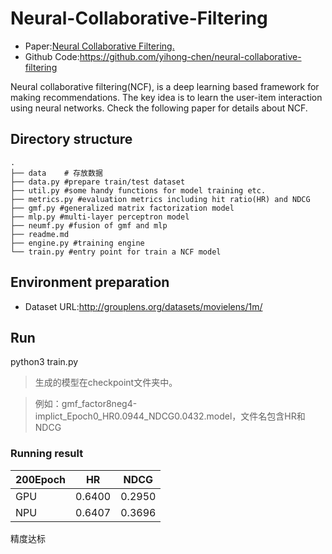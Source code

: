 # Neural-Collaborative-Filtering
- Paper:[Neural Collaborative Filtering.](http://dl.acm.org/citation.cfm?id=3052569) 
- Github Code:https://github.com/yihong-chen/neural-collaborative-filtering

Neural collaborative filtering(NCF), is a deep learning based framework for making recommendations. The key idea is to learn the user-item interaction using neural networks. Check the following paper for details about NCF.

## Directory structure
```
.
├── data	# 存放数据
├── data.py	#prepare train/test dataset
├── util.py	#some handy functions for model training etc.
├── metrics.py #evaluation metrics including hit ratio(HR) and NDCG
├── gmf.py #generalized matrix factorization model
├── mlp.py #multi-layer perceptron model
├── neumf.py #fusion of gmf and mlp
├── readme.md	
├── engine.py #training engine
└── train.py #entry point for train a NCF model
```
## Environment preparation
- Dataset URL:http://grouplens.org/datasets/movielens/1m/
  

## Run

python3 train.py


> 生成的模型在checkpoint文件夹中。

> 例如：gmf_factor8neg4-implict_Epoch0_HR0.0944_NDCG0.0432.model，文件名包含HR和NDCG

### Running result

| 200Epoch | HR     | NDCG   |
| -------- | ------ | ------ |
| GPU      | 0.6400 | 0.2950 |
| NPU      | 0.6407 | 0.3696 |

精度达标